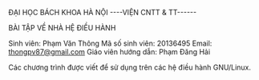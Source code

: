 ĐẠI HỌC BÁCH KHOA HÀ NỘI
----VIỆN CNTT & TT------


BÀI TẬP VỀ NHÀ HỆ ĐIỀU HÀNH

Sinh viên: Phạm Văn Thông
Mã số sinh viên: 20136495
Email: thongpv87@gmail.com
Giáo viên hướng dẫn: Phạm Đăng Hải

Các chương trình được viết để sử dụng trên các hệ điều hành GNU/Linux.